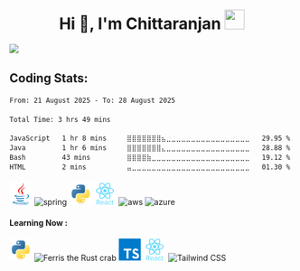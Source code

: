 
<h1 align="center">Hi 👋, I'm Chittaranjan <a href="https://pandac.in/index.xml" target="blank"><img src="https://cdn-icons-png.flaticon.com/512/3536/3536964.png" width="35" height="35"></a></h1>
<img src="https://komarev.com/ghpvc/?username=pandaind">
<!--
<p align="left">
<a href="https://twitter.com/_expertpanda" target="blank"><img align="center" src="https://raw.githubusercontent.com/rahuldkjain/github-profile-readme-generator/master/src/images/icons/Social/twitter.svg" alt="_pandaind" height="30" width="40" /></a>
<a href="https://linkedin.com/in/pandaind" target="blank"><img align="center" src="https://raw.githubusercontent.com/rahuldkjain/github-profile-readme-generator/master/src/images/icons/Social/linked-in-alt.svg" alt="pandaind" height="30" width="40" /></a>
<a href="https://auth.geeksforgeeks.org/user/github_pandaind" target="blank"><img align="center" src="https://raw.githubusercontent.com/rahuldkjain/github-profile-readme-generator/master/src/images/icons/Social/geeks-for-geeks.svg" alt="github_pandaind" height="30" width="40" /></a><a href="https://www.hackerrank.com/pandaind" target="blank"><img align="center" src="https://raw.githubusercontent.com/rahuldkjain/github-profile-readme-generator/master/src/images/icons/Social/hackerrank.svg" alt="pandaind" height="30" width="40" /></a>
</p>
---
-->

## Coding Stats:
<!--START_SECTION:waka-->

```txt
From: 21 August 2025 - To: 28 August 2025

Total Time: 3 hrs 49 mins

JavaScript   1 hr 8 mins     ⣿⣿⣿⣿⣿⣿⣿⣦⣀⣀⣀⣀⣀⣀⣀⣀⣀⣀⣀⣀⣀⣀⣀⣀⣀   29.95 %
Java         1 hr 6 mins     ⣿⣿⣿⣿⣿⣿⣿⣄⣀⣀⣀⣀⣀⣀⣀⣀⣀⣀⣀⣀⣀⣀⣀⣀⣀   28.88 %
Bash         43 mins         ⣿⣿⣿⣿⣷⣀⣀⣀⣀⣀⣀⣀⣀⣀⣀⣀⣀⣀⣀⣀⣀⣀⣀⣀⣀   19.12 %
HTML         2 mins          ⣤⣀⣀⣀⣀⣀⣀⣀⣀⣀⣀⣀⣀⣀⣀⣀⣀⣀⣀⣀⣀⣀⣀⣀⣀   01.30 %
```

<!--END_SECTION:waka-->

<h4 align="left">  </h4><p align="left"> 
<img src="https://raw.githubusercontent.com/devicons/devicon/master/icons/java/java-original.svg" alt="java" width="40" height="40"/>
<img src="https://www.vectorlogo.zone/logos/springio/springio-icon.svg" alt="spring" width="40" height="40"/>
<img src="https://raw.githubusercontent.com/devicons/devicon/master/icons/python/python-original.svg" alt="python" width="40" height="40"/>
<img src="https://raw.githubusercontent.com/devicons/devicon/master/icons/react/react-original-wordmark.svg" alt="react" width="40" height="40"/>
<img src="https://www.vectorlogo.zone/logos/amazon_aws/amazon_aws-icon.svg" alt="aws" width="40" height="40"/>
<img src="https://www.vectorlogo.zone/logos/microsoft_azure/microsoft_azure-icon.svg" alt="azure" width="40" height="40"/> 
</p>

<h4 align="left"> Learning Now :</h4><p align="left"> 

<img src="https://raw.githubusercontent.com/devicons/devicon/master/icons/python/python-original.svg" alt="python" width="40" height="40"/>
<img src="https://rustacean.net/more-crabby-things/rustbook-emotes/ferris.svg" alt="Ferris the Rust crab" width="40" height="40"/>
<img src="https://raw.githubusercontent.com/devicons/devicon/master/icons/typescript/typescript-original.svg" alt="typescript" width="40" height="40"/>
<img src="https://raw.githubusercontent.com/devicons/devicon/master/icons/react/react-original-wordmark.svg" alt="react" width="40" height="40"/>
<img src="https://img.icons8.com/?id=CIAZz2CYc6Kc&size=100&format=png&color=ffffff" alt="Tailwind CSS" width="40" height="40" />
</p>

<!--
<h4 align="left">Backend: </h4><p align="left"> 
<img src="https://raw.githubusercontent.com/devicons/devicon/master/icons/java/java-original.svg" alt="java" width="40" height="40"/>
<img src="https://raw.githubusercontent.com/devicons/devicon/master/icons/python/python-original.svg" alt="python" width="40" height="40"/>
<img src="https://www.rust-lang.org/logos/rust-logo-128x128.png" alt="rust" width="40" height="40"/>
<img src="https://www.vectorlogo.zone/logos/springio/springio-icon.svg" alt="spring" width="40" height="40"/>
<img src="https://nestjs.com/logo-small-gradient.76616405.svg" alt="nestjs" width="40" height="40"/>
</p><h4 align="left">Frontend: </h4><p>
<img src="https://raw.githubusercontent.com/devicons/devicon/master/icons/typescript/typescript-original.svg" alt="typescript" width="40" height="40"/>
<img src="https://angular.io/assets/images/logos/angular/angular.svg" alt="angular" width="40" height="40"/>
<img src="https://raw.githubusercontent.com/devicons/devicon/master/icons/react/react-original-wordmark.svg" alt="react" width="40" height="40"/>
<img src="https://raw.githubusercontent.com/devicons/devicon/master/icons/sass/sass-original.svg" alt="sass" width="40" height="40"/>
<img src="https://raw.githubusercontent.com/devicons/devicon/master/icons/html5/html5-original-wordmark.svg" alt="html5" width="40" height="40"/>
<img src="https://raw.githubusercontent.com/devicons/devicon/master/icons/css3/css3-original-wordmark.svg" alt="css3" width="40" height="40"/>
<img src="https://raw.githubusercontent.com/devicons/devicon/master/icons/javascript/javascript-original.svg" alt="javascript" width="40" height="40"/>
<img src="https://raw.githubusercontent.com/devicons/devicon/master/icons/redux/redux-original.svg" alt="redux" width="40" height="40"/>
</p><h4 align="left">Messaging: </h4><p>
<img src="https://www.vectorlogo.zone/logos/apache_kafka/apache_kafka-icon.svg" alt="kafka" width="40" height="40"/>
<img src="https://www.vectorlogo.zone/logos/rabbitmq/rabbitmq-icon.svg" alt="rabbitMQ" width="40" height="40"/>
<img src="https://activemq.apache.org/assets/img/activemq_logo_icon.svg" alt="activemq" width="40" height="40"/>
</p><h4 align="left">Database: </h4><p>
<img src="https://www.vectorlogo.zone/logos/apache_cassandra/apache_cassandra-icon.svg" alt="cassandra" width="40" height="40"/>
<img src="https://raw.githubusercontent.com/devicons/devicon/master/icons/mongodb/mongodb-original-wordmark.svg" alt="mongodb" width="40" height="40"/>
<img src="https://raw.githubusercontent.com/devicons/devicon/master/icons/mysql/mysql-original-wordmark.svg" alt="mysql" width="40" height="40"/>
<img src="https://raw.githubusercontent.com/devicons/devicon/master/icons/postgresql/postgresql-original-wordmark.svg" alt="postgresql" width="40" height="40"/>
</p><h4 align="left">DevOps: </h4><p>
<img src="https://www.vectorlogo.zone/logos/git-scm/git-scm-icon.svg" alt="git" width="40" height="40"/>
<img src="https://raw.githubusercontent.com/devicons/devicon/master/icons/docker/docker-original-wordmark.svg" alt="docker" width="40" height="40"/>
<img src="https://www.vectorlogo.zone/logos/kubernetes/kubernetes-icon.svg" alt="kubernetes" width="40" height="40"/>
<img src="https://www.vectorlogo.zone/logos/gnu_bash/gnu_bash-icon.svg" alt="bash" width="40" height="40"/>
<img src="https://raw.githubusercontent.com/devicons/devicon/master/icons/linux/linux-original.svg" alt="linux" width="40" height="40"/>
<img src="https://raw.githubusercontent.com/devicons/devicon/master/icons/nginx/nginx-original.svg" alt="nginx" width="40" height="40"/>
</p><h4 align="left">Cloud: </h4><p>
<img src="https://www.vectorlogo.zone/logos/amazon_aws/amazon_aws-icon.svg" alt="aws" width="40" height="40"/>
<img src="https://www.vectorlogo.zone/logos/microsoft_azure/microsoft_azure-icon.svg" alt="azure" width="40" height="40"/> 
<img src="https://www.vectorlogo.zone/logos/google_cloud/google_cloud-icon.svg" alt="gcp" width="40" height="40"/>
</p><h4 align="left">Tools: </h4><p>
<img src="https://www.vectorlogo.zone/logos/graphql/graphql-icon.svg" alt="graphql" width="40" height="40"/>
<img src="https://www.vectorlogo.zone/logos/getpostman/getpostman-icon.svg" alt="postman" width="40" height="40"/>
</p>
-->
